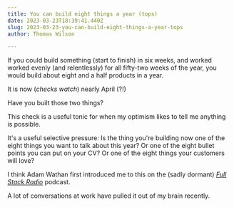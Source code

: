 ```yaml
---
title: You can build eight things a year (tops)
date: 2023-03-23T18:39:41.440Z
slug: 2023-03-23-you-can-build-eight-things-a-year-tops
author: Thomas Wilson

---
```

If you could build something (start to finish) in six weeks, and worked worked evenly (and relentlessly) for all fifty-two weeks of the year, you would build about eight and a half products in a year.

It is now (*checks watch*) nearly April (?!)

Have you built those two things?

This check is a useful tonic for when my optimism likes to tell me anything is possible.  

It's a useful selective pressure:  Is the thing you're building now one of the eight things you want to talk about this year?  Or one of the eight bullet points you can put on your CV?  Or one of the eight things your customers will love? 

I think Adam Wathan first introduced me to this on the (sadly dormant) *[Full Stack Radio](https://fullstackradio.com/)* podcast.  

A lot of conversations at work have pulled it out of my brain recently.